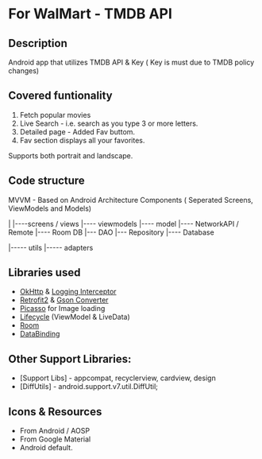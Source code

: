 # For WalMart - TMDB API 

## Description 

Android app that utilizes TMDB API & Key ( Key is must due to TMDB policy changes) 

## Covered funtionality 

1. Fetch popular movies 
2. Live Search -  i.e. search as you type 3 or more letters.
3. Detailed page - Added Fav buttom.
4. Fav section displays all your favorites.

Supports both portrait and landscape. 

## Code structure 

MVVM - Based on Android Architecture Components ( Seperated Screens, ViewModels and Models)

 |
 |----screens / views
 |---- viewmodels
 |---- model
 |---- NetworkAPI / Remote 
 |----  Room DB
         |--- DAO
         |--- Repository
         |---- Database

 |----- utils 
 |----- adapters
 

## Libraries used

- [OkHttp](https://github.com/square/okhttp) & [Logging Interceptor](https://github.com/square/okhttp/tree/master/okhttp-logging-interceptor)
- [Retrofit2](https://github.com/square/retrofit) & [Gson Converter](https://github.com/square/retrofit/tree/master/retrofit-converters/gson)
- [Picasso](https://github.com/square/picasso) for Image loading 
- [Lifecycle](https://developer.android.com/reference/android/arch/lifecycle/package-summary.html) (ViewModel & LiveData)
- [Room](https://developer.android.com/topic/libraries/architecture/room.html)  
- [DataBinding](https://developer.android.com/topic/libraries/data-binding/index.html)

## Other Support Libraries: 
- [Support Libs] - appcompat, recyclerview, cardview, design
- [DiffUtils] -  android.support.v7.util.DiffUtil;

## Icons & Resources 

- From Android / AOSP 
- From Google Material 
- Android default.
